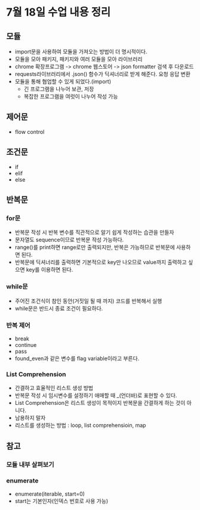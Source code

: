 # 7월 18일 수업 내용 정리

## 모듈
- import문을 사용하여 모듈을 가져오는 방법이 더 명시적이다.
- 모듈을 모아 패키지, 패키지와 여러 모듈을 모아 라이브러리
- chrome 확장프로그램 ->  chrome 웹스토어 -> json formatter 검색 후 다운로드
- requests라이브러리에서 .json() 함수가 딕셔너리로 받게 해준다. 요청 응답 변환
- 모듈을 통해 협업할 수 있게 되었다.(import)
    - 긴 프로그램을 나누어 보관, 저장
    - 복잡한 프로그램을 여럿이 나누어 작성 가능

## 제어문
- flow control

## 조건문
- if
- elif
- else

## 반복문
### for문
- 반복문 작성 시 반복 변수를 직관적으로 알기 쉽게 작성하는 습관을 만들자
- 문자열도 sequence이므로 반복문 작성 가능하다.
- range()를 print하면 range로만 출력되지만, 반복은 가능하므로 반복문에 사용하면 된다.
- 반복문에 딕셔너리를 출력하면 기본적으로 key만 나오므로 value까지 출력하고 싶으면 key를 이용하면 된다.

### while문
- 주어진 조건식이 참인 동안(거짓일 될 때 까지) 코드를 반복해서 실행
- while문은 반드시 종료 조건이 필요하다.

### 반복 제어
- break
- continue
- pass
- found_even과 같은 변수를 flag variable이라고 부른다.

### List Comprehension
- 간결하고 효율적인 리스트 생성 방법
- 반복문 작성 시 임시변수를 설정하기 애매할 때 _(언더바)로 표현할 수 있다.
- List Comprehension은 리스트 생성이 목적이지 반복문을 간결하게 하는 것이 아니다.
- 남용하지 말자
- 리스트를 생성하는 방법 : loop, list comprehensioin, map

## 참고
### 모듈 내부 살펴보기
### enumerate
- enumerate(iterable, start=0)
- start는 기본인자(인덱스 번호로 사용 가능)